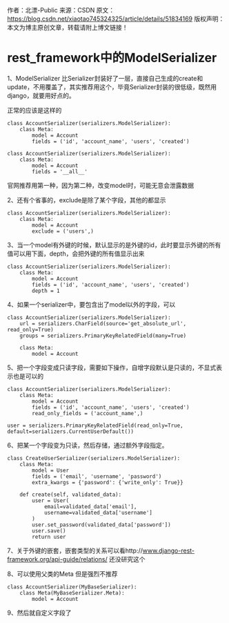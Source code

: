 作者：北漂-Public 
来源：CSDN 
原文：https://blog.csdn.net/xiaotao745324325/article/details/51834169 
版权声明：本文为博主原创文章，转载请附上博文链接！

# rest_framework中的ModelSerializer

1、ModelSerializer 比Serializer封装好了一层，直接自己生成的create和update，不用覆盖了，其实推荐用这个，毕竟Serializer封装的很低级，既然用django，就要用好点的。 

正常的应该是这样的 

```
class AccountSerializer(serializers.ModelSerializer):
    class Meta:
        model = Account
        fields = ('id', 'account_name', 'users', 'created')
```

```
class AccountSerializer(serializers.ModelSerializer):
    class Meta:
        model = Account
        fields = '__all__'
```

官网推荐用第一种，因为第二种，改变model时，可能无意会泄露数据

2、还有个省事的，exclude是除了某个字段，其他的都显示

```
class AccountSerializer(serializers.ModelSerializer):
    class Meta:
        model = Account
        exclude = ('users',)
```

3、当一个model有外键的时候，默认显示的是外键的id，此时要显示外键的所有值可以用下面，depth，会把外键的所有值显示出来 

```
class AccountSerializer(serializers.ModelSerializer):
    class Meta:
        model = Account
        fields = ('id', 'account_name', 'users', 'created')
        depth = 1
```

4、如果一个serializer中，要包含出了model以外的字段，可以

```
class AccountSerializer(serializers.ModelSerializer):
    url = serializers.CharField(source='get_absolute_url', read_only=True)
    groups = serializers.PrimaryKeyRelatedField(many=True)
 
    class Meta:
        model = Account
```

5、把一个字段变成只读字段，需要如下操作，自增字段默认是只读的，不显式表示也是可以的 

```
class AccountSerializer(serializers.ModelSerializer):
    class Meta:
        model = Account
        fields = ('id', 'account_name', 'users', 'created')
        read_only_fields = ('account_name',)
```

```
user = serializers.PrimaryKeyRelatedField(read_only=True, default=serializers.CurrentUserDefault())
```

6、把某一个字段变为只读，然后存储，通过额外字段指定。 

```
class CreateUserSerializer(serializers.ModelSerializer):
    class Meta:
        model = User
        fields = ('email', 'username', 'password')
        extra_kwargs = {'password': {'write_only': True}}
 
    def create(self, validated_data):
        user = User(
            email=validated_data['email'],
            username=validated_data['username']
        )
        user.set_password(validated_data['password'])
        user.save()
        return user
```

7、关于外键的嵌套，嵌套类型的关系可以看http://www.django-rest-framework.org/api-guide/relations/   还没研究这个

8、可以使用父类的Meta 但是强烈不推荐

```
class AccountSerializer(MyBaseSerializer):
    class Meta(MyBaseSerializer.Meta):
        model = Account

```

9、然后就自定义字段了